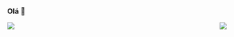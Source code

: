 ### Olá 👋
<div style="width: 100%">
    <img src="https://github-readme-stats.vercel.app/api/top-langs/?username=perigorvladimir&layout=compact"/>
    <img style= "position: relative; float: right" src="https://skillicons.dev/icons?i=java,spring,ts,vue,postgres,gitlab&perline=2&theme=light" />
</div>

